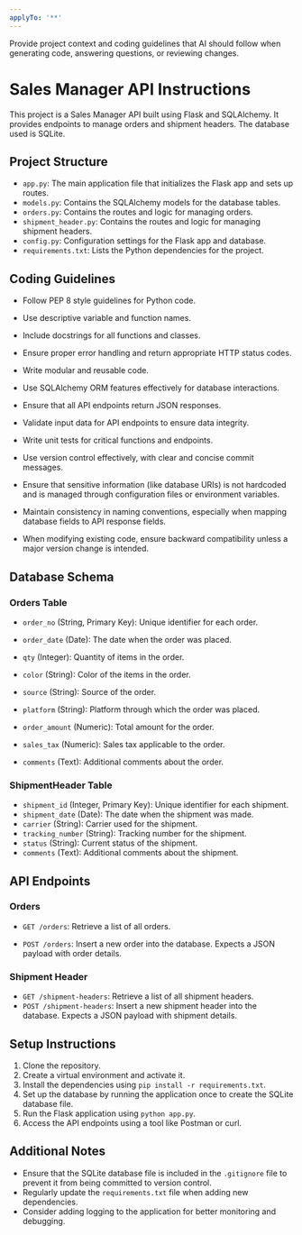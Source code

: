 ```yaml
---
applyTo: '**'
---
```

Provide project context and coding guidelines that AI should follow when generating code, answering questions, or reviewing changes.
# Sales Manager API Instructions
This project is a Sales Manager API built using Flask and SQLAlchemy. It provides endpoints to manage orders and shipment headers. The database used is SQLite.
## Project Structure
- `app.py`: The main application file that initializes the Flask app and sets up routes.    
- `models.py`: Contains the SQLAlchemy models for the database tables.
- `orders.py`: Contains the routes and logic for managing orders.
- `shipment_header.py`: Contains the routes and logic for managing shipment headers.
- `config.py`: Configuration settings for the Flask app and database.   
- `requirements.txt`: Lists the Python dependencies for the project.
## Coding Guidelines
- Follow PEP 8 style guidelines for Python code.
- Use descriptive variable and function names.
- Include docstrings for all functions and classes. 
- Ensure proper error handling and return appropriate HTTP status codes.
- Write modular and reusable code.
- Use SQLAlchemy ORM features effectively for database interactions.
- Ensure that all API endpoints return JSON responses.
- Validate input data for API endpoints to ensure data integrity.
- Write unit tests for critical functions and endpoints.
- Use version control effectively, with clear and concise commit messages.

- Ensure that sensitive information (like database URIs) is not hardcoded and is managed through configuration files or environment variables.
- Maintain consistency in naming conventions, especially when mapping database fields to API response fields.
- When modifying existing code, ensure backward compatibility unless a major version change is intended.
## Database Schema
### Orders Table
- `order_no` (String, Primary Key): Unique identifier for each order.
- `order_date` (Date): The date when the order was placed.
- `qty` (Integer): Quantity of items in the order.  
- `color` (String): Color of the items in the order.
- `source` (String): Source of the order.   

- `platform` (String): Platform through which the order was placed.
- `order_amount` (Numeric): Total amount for the order.
- `sales_tax` (Numeric): Sales tax applicable to the order.
- `comments` (Text): Additional comments about the order.
### ShipmentHeader Table
- `shipment_id` (Integer, Primary Key): Unique identifier for each shipment.
- `shipment_date` (Date): The date when the shipment was made.
- `carrier` (String): Carrier used for the shipment.
- `tracking_number` (String): Tracking number for the shipment.
- `status` (String): Current status of the shipment.
- `comments` (Text): Additional comments about the shipment.
## API Endpoints
### Orders
- `GET /orders`: Retrieve a list of all orders. 

- `POST /orders`: Insert a new order into the database. Expects a JSON payload with order details.
### Shipment Header 
- `GET /shipment-headers`: Retrieve a list of all shipment headers.
- `POST /shipment-headers`: Insert a new shipment header into the database. Expects a JSON payload with shipment details.   
## Setup Instructions
1. Clone the repository.
2. Create a virtual environment and activate it.
3. Install the dependencies using `pip install -r requirements.txt`.
4. Set up the database by running the application once to create the SQLite database file.
5. Run the Flask application using `python app.py`.
6. Access the API endpoints using a tool like Postman or curl.
## Additional Notes
- Ensure that the SQLite database file is included in the `.gitignore` file to prevent it from being committed to version control.
- Regularly update the `requirements.txt` file when adding new dependencies.
- Consider adding logging to the application for better monitoring and debugging.







